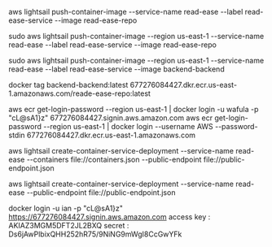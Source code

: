 aws lightsail push-container-image --service-name read-ease --label read-ease-service --image read-ease-repo

sudo aws lightsail push-container-image --region us-east-1 --service-name read-ease --label read-ease-service --image read-ease-repo

sudo aws lightsail push-container-image --region us-east-1 --service-name read-ease --label read-ease-service --image backend-backend

docker tag backend-backend:latest 677276084427.dkr.ecr.us-east-1.amazonaws.com/reade-ease-repo:latest

aws ecr get-login-password --region us-east-1 | docker login -u wafula -p "cL@sA1}z" 677276084427.signin.aws.amazon.com
aws ecr get-login-password --region us-east-1 | docker login --username AWS --password-stdin 677276084427.dkr.ecr.us-east-1.amazonaws.com

aws lightsail create-container-service-deployment --service-name read-ease --containers file://containers.json --public-endpoint file://public-endpoint.json

aws lightsail create-container-service-deployment --service-name read-ease --public-endpoint file://public-endpoint.json


docker login -u ian -p "cL@sA1}z" https://677276084427.signin.aws.amazon.com
access key : AKIAZ3MGM5DFT2JL2BXQ
secret : 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